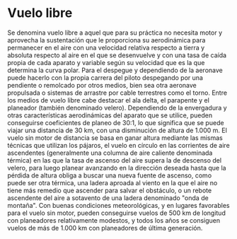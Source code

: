 # Vuelo libre
Se denomina vuelo libre a aquel que para su práctica no necesita motor y aprovecha la sustentación que le proporciona su aerodinámica para permanecer en el aire con una velocidad relativa respecto a tierra y absoluta respecto al aire en el que se desenvuelve y con una tasa de caída propia de cada aparato y variable según su velocidad que es la que determina la curva polar. Para el despegue y dependiendo de la aeronave puede hacerlo con la propia carrera del piloto despegando por una pendiente o remolcado por otros medios, bien sea otra aeronave propulsada o sistemas de arrastre por cable terrestres como el torno. Entre los medios de vuelo libre cabe destacar el ala delta, el parapente y el planeador (también denominado velero). Dependiendo de la envergadura y otras características aerodinámicas del aparato que se utilice, pueden conseguirse coeficientes de planeo de 30:1, lo que significa que se puede viajar una distancia de 30 km, con una disminución de altura de 1.000 m. El vuelo sin motor de distancia se basa en ganar altura mediante las mismas técnicas que utilizan los pájaros, el vuelo en círculo en las corrientes de aire ascendentes (generalmente una columna de aire caliente denominada térmica) en las que la tasa de ascenso del aire supera la de descenso del velero, para luego planear avanzando en la dirección deseada hasta que la pérdida de altura obliga a buscar una nueva fuente de ascenso, como puede ser otra térmica, una ladera aproada al viento en la que el aire no tiene más remedio que ascender para salvar el obstáculo, o un rebote ascendente del aire a sotavento de una ladera denominado "onda de montaña". Con buenas condiciones meteorológicas, y en lugares favorables para el vuelo sin motor, pueden conseguirse vuelos de 500 km de longitud con planeadores relativamente modestos, y todos los años se consiguen vuelos de más de 1.000 km con planeadores de última generación.


